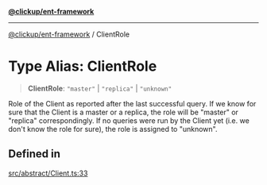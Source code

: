 [**@clickup/ent-framework**](../README.md)

***

[@clickup/ent-framework](../globals.md) / ClientRole

# Type Alias: ClientRole

> **ClientRole**: `"master"` \| `"replica"` \| `"unknown"`

Role of the Client as reported after the last successful query. If we know
for sure that the Client is a master or a replica, the role will be "master"
or "replica" correspondingly. If no queries were run by the Client yet (i.e.
we don't know the role for sure), the role is assigned to "unknown".

## Defined in

[src/abstract/Client.ts:33](https://github.com/clickup/ent-framework/blob/master/src/abstract/Client.ts#L33)
